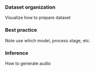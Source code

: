 ### Dataset organization

Visualize how to prepare dataset

### Best practice 

Note use which model, process stage, etc.

### Inference

How to generate audio 

